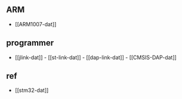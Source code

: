 
## ARM 

- [[ARM1007-dat]]

## programmer 

- [[jlink-dat]] - [[st-link-dat]] - [[dap-link-dat]] - [[CMSIS-DAP-dat]]






## ref 

- [[stm32-dat]] 


